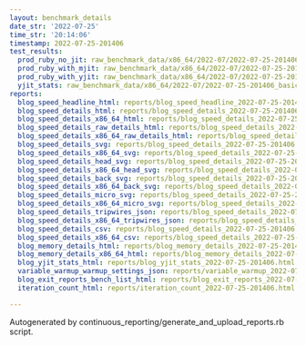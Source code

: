 ```yaml
---
layout: benchmark_details
date_str: '2022-07-25'
time_str: '20:14:06'
timestamp: 2022-07-25-201406
test_results:
  prod_ruby_no_jit: raw_benchmark_data/x86_64/2022-07/2022-07-25-201406_basic_benchmark_prod_ruby_no_jit.json
  prod_ruby_with_mjit: raw_benchmark_data/x86_64/2022-07/2022-07-25-201406_basic_benchmark_prod_ruby_with_mjit.json
  prod_ruby_with_yjit: raw_benchmark_data/x86_64/2022-07/2022-07-25-201406_basic_benchmark_prod_ruby_with_yjit.json
  yjit_stats: raw_benchmark_data/x86_64/2022-07/2022-07-25-201406_basic_benchmark_yjit_stats.json
reports:
  blog_speed_headline_html: reports/blog_speed_headline_2022-07-25-201406.html
  blog_speed_details_html: reports/blog_speed_details_2022-07-25-201406.html
  blog_speed_details_x86_64_html: reports/blog_speed_details_2022-07-25-201406.x86_64.html
  blog_speed_details_raw_details_html: reports/blog_speed_details_2022-07-25-201406.raw_details.html
  blog_speed_details_x86_64_raw_details_html: reports/blog_speed_details_2022-07-25-201406.x86_64.raw_details.html
  blog_speed_details_svg: reports/blog_speed_details_2022-07-25-201406.svg
  blog_speed_details_x86_64_svg: reports/blog_speed_details_2022-07-25-201406.x86_64.svg
  blog_speed_details_head_svg: reports/blog_speed_details_2022-07-25-201406.head.svg
  blog_speed_details_x86_64_head_svg: reports/blog_speed_details_2022-07-25-201406.x86_64.head.svg
  blog_speed_details_back_svg: reports/blog_speed_details_2022-07-25-201406.back.svg
  blog_speed_details_x86_64_back_svg: reports/blog_speed_details_2022-07-25-201406.x86_64.back.svg
  blog_speed_details_micro_svg: reports/blog_speed_details_2022-07-25-201406.micro.svg
  blog_speed_details_x86_64_micro_svg: reports/blog_speed_details_2022-07-25-201406.x86_64.micro.svg
  blog_speed_details_tripwires_json: reports/blog_speed_details_2022-07-25-201406.tripwires.json
  blog_speed_details_x86_64_tripwires_json: reports/blog_speed_details_2022-07-25-201406.x86_64.tripwires.json
  blog_speed_details_csv: reports/blog_speed_details_2022-07-25-201406.csv
  blog_speed_details_x86_64_csv: reports/blog_speed_details_2022-07-25-201406.x86_64.csv
  blog_memory_details_html: reports/blog_memory_details_2022-07-25-201406.html
  blog_memory_details_x86_64_html: reports/blog_memory_details_2022-07-25-201406.x86_64.html
  blog_yjit_stats_html: reports/blog_yjit_stats_2022-07-25-201406.html
  variable_warmup_warmup_settings_json: reports/variable_warmup_2022-07-25-201406.warmup_settings.json
  blog_exit_reports_bench_list_html: reports/blog_exit_reports_2022-07-25-201406.bench_list.html
  iteration_count_html: reports/iteration_count_2022-07-25-201406.html

---
```

Autogenerated by continuous_reporting/generate_and_upload_reports.rb script.
